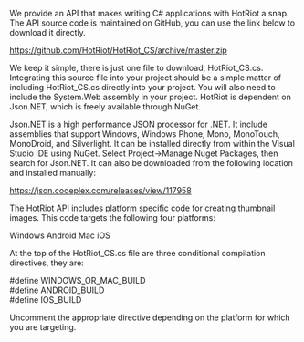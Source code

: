 We provide an API that makes writing C# applications with HotRiot a snap. The API source code is maintained on GitHub, you can use the link below to download it directly. 

https://github.com/HotRiot/HotRiot_CS/archive/master.zip

We keep it simple, there is just one file to download, HotRiot_CS.cs. Integrating this source file into your project should be a simple matter of including HotRiot_CS.cs directly into your project. You will also need to include the System.Web assembly in your project. HotRiot is dependent on Json.NET, which is freely available through NuGet.

Json.NET is a high performance JSON processor for .NET. It include assemblies that support Windows, Windows Phone, Mono, MonoTouch, MonoDroid, and Silverlight. It can be installed directly from within the Visual Studio IDE using NuGet. Select Project->Manage Nuget Packages, then search for Json.NET. It can also be downloaded from the following location and installed manually:

https://json.codeplex.com/releases/view/117958

The HotRiot API includes platform specific code for creating thumbnail images. This code targets the following four platforms:

Windows
Android
Mac
iOS

At the top of the HotRiot_CS.cs file are three conditional compilation directives, they are:

&#35;define  WINDOWS_OR_MAC_BUILD<br>
&#35;define  ANDROID_BUILD<br>
&#35;define  IOS_BUILD

Uncomment the appropriate directive depending on the platform for which you are targeting.
